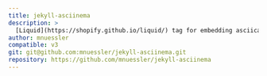 ```yaml
---
title: jekyll-asciinema
description: >
  [Liquid](https://shopify.github.io/liquid/) tag for embedding asciicasts recorded with [asciinema](https://asciinema.org/) for use in Jekyll sites.
author: mnuessler
compatible: v3
git: git@github.com:mnuessler/jekyll-asciinema.git
repository: https://github.com/mnuessler/jekyll-asciinema
---
```


